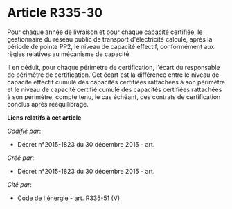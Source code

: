 # Article R335-30

Pour chaque année de livraison et pour chaque capacité certifiée, le gestionnaire du réseau public de transport d'électricité
calcule, après la période de pointe PP2, le niveau de capacité effectif, conformément aux règles relatives au mécanisme de
capacité.

Il en déduit, pour chaque périmètre de certification, l'écart du responsable de périmètre de certification. Cet écart est la
différence entre le niveau de capacité effectif cumulé des capacités certifiées rattachées à son périmètre et le niveau de
capacité certifié cumulé des capacités certifiées rattachées à son périmètre, compte tenu, le cas échéant, des contrats de
certification conclus après rééquilibrage.

**Liens relatifs à cet article**

_Codifié par_:

  - Décret n°2015-1823 du 30 décembre 2015 - art.

_Créé par_:

  - Décret n°2015-1823 du 30 décembre 2015 - art.

_Cité par_:

  - Code de l'énergie - art. R335-51 (V)
